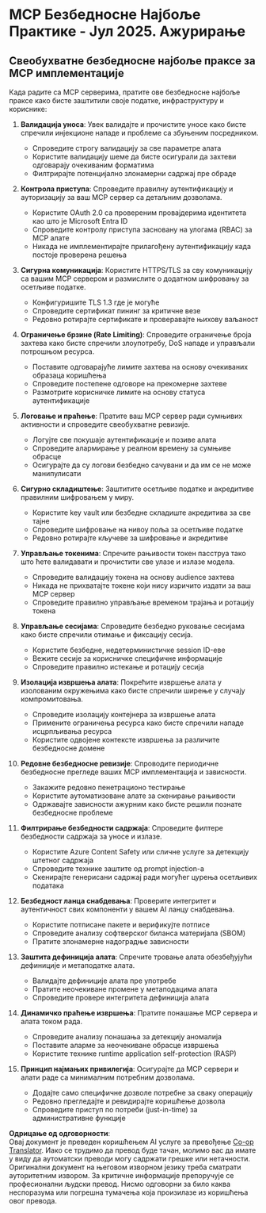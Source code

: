 <!--
CO_OP_TRANSLATOR_METADATA:
{
  "original_hash": "c3f4ea5732d64bf965e8aa2907759709",
  "translation_date": "2025-07-17T13:47:10+00:00",
  "source_file": "02-Security/mcp-security-best-practices-2025.md",
  "language_code": "sr"
}
-->
# MCP Безбедносне Најбоље Практике - Јул 2025. Ажурирање

## Свеобухватне безбедносне најбоље праксе за MCP имплементације

Када радите са MCP серверима, пратите ове безбедносне најбоље праксе како бисте заштитили своје податке, инфраструктуру и кориснике:

1. **Валидација уноса**: Увек валидајте и прочистите уносе како бисте спречили инјекционе нападе и проблеме са збуњеним посредником.
   - Спроведите строгу валидацију за све параметре алата
   - Користите валидацију шеме да бисте осигурали да захтеви одговарају очекиваним форматима
   - Филтрирајте потенцијално злонамерни садржај пре обраде

2. **Контрола приступа**: Спроведите правилну аутентификацију и ауторизацију за ваш MCP сервер са детаљним дозволама.
   - Користите OAuth 2.0 са провереним провајдерима идентитета као што је Microsoft Entra ID
   - Спроведите контролу приступа засновану на улогама (RBAC) за MCP алате
   - Никада не имплементирајте прилагођену аутентификацију када постоје проверена решења

3. **Сигурна комуникација**: Користите HTTPS/TLS за сву комуникацију са вашим MCP сервером и размислите о додатном шифровању за осетљиве податке.
   - Конфигуришите TLS 1.3 где је могуће
   - Спроведите сертификат пининг за критичне везе
   - Редовно ротирајте сертификате и проверавајте њихову ваљаност

4. **Ограничење брзине (Rate Limiting)**: Спроведите ограничење броја захтева како бисте спречили злоупотребу, DoS нападе и управљали потрошњом ресурса.
   - Поставите одговарајуће лимите захтева на основу очекиваних образаца коришћења
   - Спроведите постепене одговоре на прекомерне захтеве
   - Размотрите корисничке лимите на основу статуса аутентификације

5. **Логовање и праћење**: Пратите ваш MCP сервер ради сумњивих активности и спроведите свеобухватне ревизије.
   - Логујте све покушаје аутентификације и позиве алата
   - Спроведите алармирање у реалном времену за сумњиве обрасце
   - Осигурајте да су логови безбедно сачувани и да им се не може манипулисати

6. **Сигурно складиштење**: Заштитите осетљиве податке и акредитиве правилним шифровањем у миру.
   - Користите key vault или безбедне складиште акредитива за све тајне
   - Спроведите шифровање на нивоу поља за осетљиве податке
   - Редовно ротирајте кључеве за шифровање и акредитиве

7. **Управљање токенима**: Спречите рањивости токен пасструа тако што ћете валидавати и прочистити све улазе и излазе модела.
   - Спроведите валидацију токена на основу audience захтева
   - Никада не прихватајте токене који нису изричито издати за ваш MCP сервер
   - Спроведите правилно управљање временом трајања и ротацију токена

8. **Управљање сесијама**: Спроведите безбедно руковање сесијама како бисте спречили отимање и фиксацију сесија.
   - Користите безбедне, недетерминистичке session ID-еве
   - Вежите сесије за корисничке специфичне информације
   - Спроведите правилно истекање и ротацију сесија

9. **Изолација извршења алата**: Покрећите извршење алата у изолованим окружењима како бисте спречили ширење у случају компромитовања.
   - Спроведите изолацију контејнера за извршење алата
   - Примените ограничења ресурса како бисте спречили нападе исцрпљивања ресурса
   - Користите одвојене контексте извршења за различите безбедносне домене

10. **Редовне безбедносне ревизије**: Спроводите периодичне безбедносне прегледе ваших MCP имплементација и зависности.
    - Закажите редовно пенетрационо тестирање
    - Користите аутоматизоване алате за скенирање рањивости
    - Одржавајте зависности ажурним како бисте решили познате безбедносне проблеме

11. **Филтрирање безбедности садржаја**: Спроведите филтере безбедности садржаја за уносе и излазе.
    - Користите Azure Content Safety или сличне услуге за детекцију штетног садржаја
    - Спроведите технике заштите од prompt injection-а
    - Скенирајте генерисани садржај ради могућег цурења осетљивих података

12. **Безбедност ланца снабдевања**: Проверите интегритет и аутентичност свих компоненти у вашем AI ланцу снабдевања.
    - Користите потписане пакете и верификујте потписе
    - Спроведите анализу софтверског биланса материјала (SBOM)
    - Пратите злонамерне надоградње зависности

13. **Заштита дефиниција алата**: Спречите тровање алата обезбеђујући дефиниције и метаподатке алата.
    - Валидајте дефиниције алата пре употребе
    - Пратите неочекиване промене у метаподацима алата
    - Спроведите провере интегритета дефиниција алата

14. **Динамичко праћење извршења**: Пратите понашање MCP сервера и алата током рада.
    - Спроведите анализу понашања за детекцију аномалија
    - Поставите аларме за неочекиване обрасце извршења
    - Користите технике runtime application self-protection (RASP)

15. **Принцип најмањих привилегија**: Осигурајте да MCP сервери и алати раде са минималним потребним дозволама.
    - Додајте само специфичне дозволе потребне за сваку операцију
    - Редовно прегледајте и ревидирајте коришћење дозвола
    - Спроведите приступ по потреби (just-in-time) за административне функције

**Одрицање од одговорности**:  
Овај документ је преведен коришћењем AI услуге за превођење [Co-op Translator](https://github.com/Azure/co-op-translator). Иако се трудимо да превод буде тачан, молимо вас да имате у виду да аутоматски преводи могу садржати грешке или нетачности. Оригинални документ на његовом изворном језику треба сматрати ауторитетним извором. За критичне информације препоручује се професионални људски превод. Нисмо одговорни за било каква неспоразума или погрешна тумачења која произилазе из коришћења овог превода.